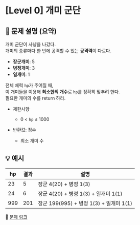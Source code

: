 # [Level 0] 개미 군단

## 📝 문제 설명 (요약)  
개미 군단이 사냥을 나갔다.  
개미의 종류마다 한 번에 공격할 수 있는 **공격력**이 다르다.  

- **장군개미**: 5  
- **병정개미**: 3  
- **일개미**: 1  

전체 체력 `hp`가 주어질 때,  
이 개미들을 이용해 **최소한의 개수**로 `hp`를 정확히 맞추려 한다.  
필요한 개미의 수를 return 하라.

- 제한사항  
  - 0 < `hp` ≤ 1000  

- 반환값: 정수  
  - 최소 개미 수

## 💡 예시
| hp | 결과 | 설명 |
|----|------|------|
| 23 | 5 | 장군 4(20) + 병정 1(3) |
| 24 | 6 | 장군 4(20) + 병정 1(3) + 일개미 1(1) |
| 999 | 201 | 장군 199(995) + 병정 1(3) + 일개미 1(1) |

🔗 [문제 링크](https://school.programmers.co.kr/learn/courses/30/lessons/120837)
